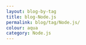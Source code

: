 ```yaml
---
layout: blog-by-tag
title: blog-Node.js
permalink: blog/tag/Node.js/
colour: aqua
category: Node.js
---
```

